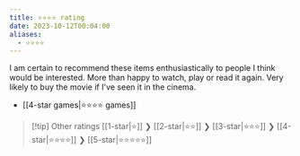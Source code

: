 ```yaml
---
title: ⭐️⭐️⭐️⭐️ rating
date: 2023-10-12T00:04:00
aliases:
  - ⭐️⭐️⭐️⭐️
---
```

I am certain to recommend these items enthusiastically to people I think would be interested. More than happy to watch, play or read it again. Very likely to buy the movie if I've seen it in the cinema. 

- [[4-star games|⭐️⭐️⭐️⭐️ games]]

> [!tip] Other ratings
> [[1-star|⭐️]] ❯ [[2-star|⭐️⭐️]] ❯ [[3-star|⭐️⭐️⭐️]] ❯ [[4-star|⭐️⭐️⭐️⭐️]] ❯ [[5-star|⭐️⭐️⭐️⭐️⭐️]]
